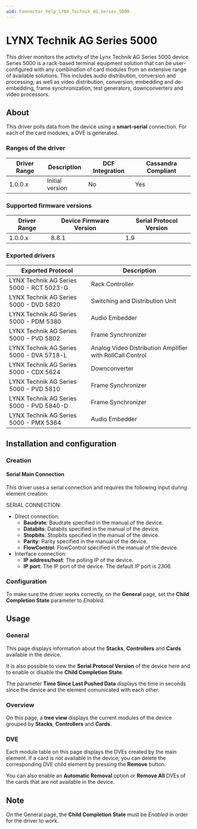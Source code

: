 ```yaml
---
uid: Connector_help_LYNX_Technik_AG_Series_5000
---
```


# LYNX Technik AG Series 5000

This driver monitors the activity of the Lynx Technik AG Series 5000 device. Series 5000 is a rack-based terminal equipment solution that can be user-configured with any combination of card modules from an extensive range of available solutions. This includes audio distribution, conversion and processing, as well as video distribution, conversion, embedding and de-embedding, frame synchronization, test generators, downconverters and video processors.

## About

This driver polls data from the device using a **smart-**serial**** connection. For each of the card modules, a DVE is generated.

### Ranges of the driver

| **Driver Range** | **Description** | **DCF Integration** | **Cassandra Compliant** |
|------------------|-----------------|---------------------|-------------------------|
| 1.0.0.x          | Initial version | No                  | Yes                     |

### Supported firmware versions

| **Driver Range** | **Device Firmware Version** | **Serial Protocol Version** |
|------------------|-----------------------------|-----------------------------|
| 1.0.0.x          | 8.8.1                       | 1.9                         |

### Exported drivers

| **Exported Protocol**                    | **Description**                                           |
|------------------------------------------|-----------------------------------------------------------|
| LYNX Technik AG Series 5000 - RCT 5023-G | Rack Controller                                           |
| LYNX Technik AG Series 5000 - DVD 5820   | Switching and Distribution Unit                           |
| LYNX Technik AG Series 5000 - PDM 5380   | Audio Embedder                                            |
| LYNX Technik AG Series 5000 - PVD 5802   | Frame Synchronizer                                        |
| LYNX Technik AG Series 5000 - DVA 5718-L | Analog Video Distribution Amplifier with RollCall Control |
| LYNX Technik AG Series 5000 - CDX 5624   | Downconverter                                             |
| LYNX Technik AG Series 5000 - PVD 5810   | Frame Synchronizer                                        |
| LYNX Technik AG Series 5000 - PVD 5840-D | Frame Synchronizer                                        |
| LYNX Technik AG Series 5000 - PMX 5364   | Audio Embedder                                            |

## Installation and configuration

### Creation

#### Serial Main Connection

This driver uses a serial connection and requires the following input during element creation:

SERIAL CONNECTION:

- Direct connection:
  - **Baudrate**: Baudrate specified in the manual of the device.
  - **Databits**: Databits specified in the manual of the device.
  - **Stopbits**: Stopbits specified in the manual of the device.
  - **Parity**: Parity specified in the manual of the device.
  - **FlowControl**: FlowControl specified in the manual of the device.
- Interface connection:
  - **IP address/host**: The polling IP of the device.
  - **IP port**: The IP port of the device. The default IP port is *2306.*

### Configuration

To make sure the driver works correctly, on the **General** page, set the **Child Completion State** parameter to *Enabled.*

## Usage

### General

This page displays information about the **Stacks**, **Controllers** and **Cards** available in the device.

It is also possible to view the **Serial Protocol Version** of the device here and to enable or disable the **Child Completion State**.

The parameter **Time Since Last Pushed Data** displays the time in seconds since the device and the element comunicated with each other.

### Overview

On this page, a **tree view** displays the current modules of the device grouped by **Stacks**, **Controllers** and **Cards**.

### DVE

Each module table on this page displays the DVEs created by the main element. If a card is not available in the device, you can delete the corresponding DVE child element by pressing the **Remove** button.

You can also enable an **Automatic Removal** option or **Remove All** DVEs of the cards that are not available in the device.

## Note

On the General page, the **Child Completion State** must be *Enabled* in order for the driver to work.

